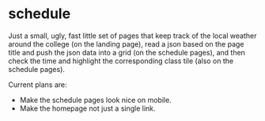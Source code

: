 # schedule

Just a small, ugly, fast little set of pages that keep track of the local weather around the college (on the landing page), read a json based on the page title and push the json data into a grid (on the schedule pages), and then check the time and highlight the corresponding class tile (also on the schedule pages). 

Current plans are: 
  - Make the schedule pages look nice on mobile.
  - Make the homepage not just a single link.
